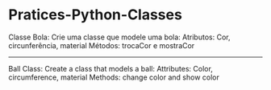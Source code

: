 # Pratices-Python-Classes

Classe Bola: Crie uma classe que modele uma bola:
  Atributos: Cor, circunferência, material
  Métodos: trocaCor e mostraCor
  
-----------------------------------------------
 
 Ball Class: Create a class that models a ball:
   Attributes: Color, circumference, material
   Methods: change color and show color
